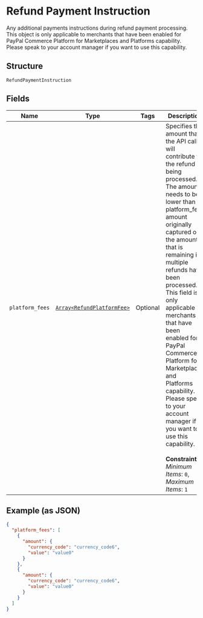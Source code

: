 
# Refund Payment Instruction

Any additional payments instructions during refund payment processing. This object is only applicable to merchants that have been enabled for PayPal Commerce Platform for Marketplaces and Platforms capability. Please speak to your account manager if you want to use this capability.

## Structure

`RefundPaymentInstruction`

## Fields

| Name | Type | Tags | Description |
|  --- | --- | --- | --- |
| `platform_fees` | [`Array<RefundPlatformFee>`](../../doc/models/refund-platform-fee.md) | Optional | Specifies the amount that the API caller will contribute to the refund being processed. The amount needs to be lower than platform_fees amount originally captured or the amount that is remaining if multiple refunds have been processed. This field is only applicable to merchants that have been enabled for PayPal Commerce Platform for Marketplaces and Platforms capability. Please speak to your account manager if you want to use this capability.<br><br>**Constraints**: *Minimum Items*: `0`, *Maximum Items*: `1` |

## Example (as JSON)

```json
{
  "platform_fees": [
    {
      "amount": {
        "currency_code": "currency_code6",
        "value": "value0"
      }
    },
    {
      "amount": {
        "currency_code": "currency_code6",
        "value": "value0"
      }
    }
  ]
}
```

